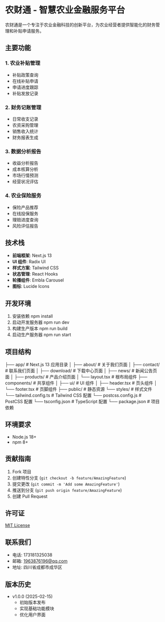 # 农财通 - 智慧农业金融服务平台

农财通是一个专注于农业金融科技的创新平台，为农业经营者提供智能化的财务管理和补贴申请服务。

## 主要功能

### 1. 农业补贴管理
- 补贴政策查询
- 在线补贴申请
- 申请进度跟踪
- 补贴发放记录

### 2. 财务记账管理
- 日常收支记录
- 农资采购管理
- 销售收入统计
- 财务报表生成

### 3. 数据分析报告
- 收益分析报告
- 成本核算分析
- 市场行情预测
- 经营状况评估

### 4. 农业保险服务
- 保险产品推荐
- 在线投保服务
- 理赔进度查询
- 风险评估报告

## 技术栈

- **前端框架**: Next.js 13
- **UI 组件**: Radix UI
- **样式方案**: Tailwind CSS
- **状态管理**: React Hooks
- **轮播组件**: Embla Carousel
- **图标**: Lucide Icons

## 开发环境

1. 安装依赖
npm install
2. 启动开发服务器
npm run dev
3. 构建生产版本
npm run build
4. 启动生产服务器
npm run start


## 项目结构
├── app/ # Next.js 13 应用目录
│ ├── about/ # 关于我们页面
│ ├── contact/ # 联系我们页面
│ ├── download/ # 下载中心页面
│ ├── news/ # 新闻公告页面
│ ├── products/ # 产品介绍页面
│ └── layout.tsx # 根布局组件
├── components/ # 共享组件
│ ├── ui/ # UI 组件
│ ├── header.tsx # 页头组件
│ └── footer.tsx # 页脚组件
├── public/ # 静态资源
└── styles/ # 样式文件
└── tailwind.config.ts # Tailwind CSS 配置
└── postcss.config.js # PostCSS 配置
└── tsconfig.json # TypeScript 配置
└── package.json # 项目依赖


## 环境要求

- Node.js 18+
- npm 8+

## 贡献指南

1. Fork 项目
2. 创建特性分支 (`git checkout -b feature/AmazingFeature`)
3. 提交更改 (`git commit -m 'Add some AmazingFeature'`)
4. 推送到分支 (`git push origin feature/AmazingFeature`)
5. 创建 Pull Request

## 许可证

[MIT License](LICENSE)

## 联系我们

- 电话: 173181325038
- 邮箱: 1963876196@qq.com
- 地址: 四川省成都市成华区

## 版本历史

- v1.0.0 (2025-02-15)
  - 初始版本发布
  - 实现基础功能模块
  - 优化用户界面